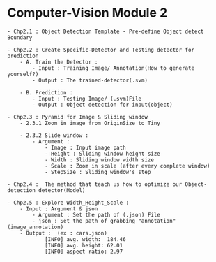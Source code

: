# Computer-Vision Module 2

    - Chp2.1 : Object Detection Template - Pre-define Object detect Boundary
    
    - Chp2.2 : Create Specific-Detector and Testing detector for prediction   
        - A. Train the Detector : 
            - Input : Training Image/ Annotation(How to generate yourself?)
            - Output : The trained-detector(.svm) 
            
        - B. Prediction : 
            - Input : Testing Image/ (.svm)File
            - Output : Object detection for input(object)
            
    - Chp2.3 : Pyramid for Image & Sliding window
        - 2.3.1 Zoom in image from OriginSize to Tiny 
        
        - 2.3.2 Slide window : 
            - Argument : 
                - Image : Input image path
                - Height : Sliding window height size
                - Width : Sliding window width size
                - Scale : Zoom in scale (after every complete window)
                - StepSize : Sliding window's step 
     
    - Chp2.4 :  The method that teach us how to optimize our Object-detection detector(Model)
    
    - Chp2.5 : Explore Width_Height_Scale : 
        - Input : Argument & json 
            - Argument : Set the path of (.json) File
            - json : Set the path of grabbing "annotation"(image_annotation)  
        - Output :  (ex : cars.json)   
                [INFO] avg. width:  184.46 
                [INFO] avg. height: 62.01
                [INFO] aspect ratio: 2.97
